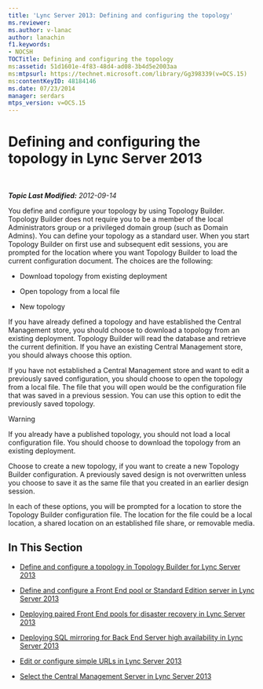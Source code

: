 ```yaml
---
title: 'Lync Server 2013: Defining and configuring the topology'
ms.reviewer: 
ms.author: v-lanac
author: lanachin
f1.keywords:
- NOCSH
TOCTitle: Defining and configuring the topology
ms:assetid: 51d1601e-4f83-48d4-ad08-3b4d5e2003aa
ms:mtpsurl: https://technet.microsoft.com/library/Gg398339(v=OCS.15)
ms:contentKeyID: 48184146
ms.date: 07/23/2014
manager: serdars
mtps_version: v=OCS.15
---
```


<div data-xmlns="http://www.w3.org/1999/xhtml">

<div class="topic" data-xmlns="http://www.w3.org/1999/xhtml" data-msxsl="urn:schemas-microsoft-com:xslt" data-cs="http://msdn.microsoft.com/">

<div data-asp="http://msdn2.microsoft.com/asp">

# Defining and configuring the topology in Lync Server 2013

</div>

<div id="mainSection">

<div id="mainBody">

<span> </span>

_**Topic Last Modified:** 2012-09-14_

You define and configure your topology by using Topology Builder. Topology Builder does not require you to be a member of the local Administrators group or a privileged domain group (such as Domain Admins). You can define your topology as a standard user. When you start Topology Builder on first use and subsequent edit sessions, you are prompted for the location where you want Topology Builder to load the current configuration document. The choices are the following:

  - Download topology from existing deployment

  - Open topology from a local file

  - New topology

If you have already defined a topology and have established the Central Management store, you should choose to download a topology from an existing deployment. Topology Builder will read the database and retrieve the current definition. If you have an existing Central Management store, you should always choose this option.

If you have not established a Central Management store and want to edit a previously saved configuration, you should choose to open the topology from a local file. The file that you will open would be the configuration file that was saved in a previous session. You can use this option to edit the previously saved topology.

<div>


> [!WARNING]  
> If you already have a published topology, you should not load a local configuration file. You should choose to download the topology from an existing deployment.



</div>

Choose to create a new topology, if you want to create a new Topology Builder configuration. A previously saved design is not overwritten unless you choose to save it as the same file that you created in an earlier design session.

In each of these options, you will be prompted for a location to store the Topology Builder configuration file. The location for the file could be a local location, a shared location on an established file share, or removable media.

<div>

## In This Section

  - [Define and configure a topology in Topology Builder for Lync Server 2013](lync-server-2013-define-and-configure-a-topology-in-topology-builder.md)

  - [Define and configure a Front End pool or Standard Edition server in Lync Server 2013](lync-server-2013-define-and-configure-a-front-end-pool-or-standard-edition-server.md)

  - [Deploying paired Front End pools for disaster recovery in Lync Server 2013](lync-server-2013-deploying-paired-front-end-pools-for-disaster-recovery.md)

  - [Deploying SQL mirroring for Back End Server high availability in Lync Server 2013](lync-server-2013-deploying-sql-mirroring-for-back-end-server-high-availability.md)

  - [Edit or configure simple URLs in Lync Server 2013](lync-server-2013-edit-or-configure-simple-urls.md)

  - [Select the Central Management Server in Lync Server 2013](lync-server-2013-select-the-central-management-server.md)

</div>

</div>

<span> </span>

</div>

</div>

</div>

